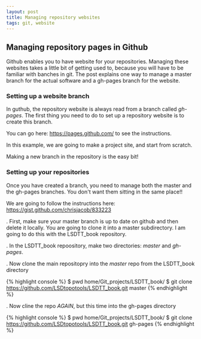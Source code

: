 ```yaml
---
layout: post
title: Managing repository websites
tags: git, website
---
```


## Managing repository pages in Github

Github enables you to have website for your repositories. 
Managing these websites takes a little bit of getting used to, because you will have to be familiar with banches in git. 
The post explains one way to manage a master branch for the actual software and a gh-pages branch for the website. 

### Setting up a website branch

In guthub, the repository website is always read from a branch called *gh-pages*. 
The first thing you need to do to set up a repository website is to create this branch. 

You can go here: https://pages.github.com/ to see the instructions. 

In this example, we are going to make a project site, and start from scratch. 

Making a new branch in the repository is the easy bit!

### Setting up your repositories

Once you have created a branch, you need to manage both the master and the gh-pages branches. 
You don't want them sitting in the same place!!

We are going to follow the instructions here: https://gist.github.com/chrisjacob/833223

. First, make sure your master branch is up to date on github and then delete it locally. You are going to clone it into a master subdirectory. 
I am going to do this with the LSDTT_book repository. 

. In the LSDTT_book repoository, make two directories: *master* and *gh-pages*.

. Now clone the main repositopry into the *master* repo from the LSDTT_book directory

{% highlight console %}
$ pwd
home/Git_projects/LSDTT_book/
$ git clone https://github.com/LSDtopotools/LSDTT_book.git master
{% endhighlight %}

. Now cline the repo *AGAIN*, but this time into the gh-pages directory

{% highlight console %}
$ pwd
home/Git_projects/LSDTT_book/
$ git clone https://github.com/LSDtopotools/LSDTT_book.git gh-pages
{% endhighlight %}
